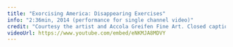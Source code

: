 ```yaml
---
title: "Exorcising America: Disappearing Exercises"
info: "2:36min, 2014 (performance for single channel video)"
credit: "Courtesy the artist and Accola Greifen Fine Art. Closed captions are available"
videoUrl: https://www.youtube.com/embed/eNKMJA8MDVY
---
```


